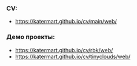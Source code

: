 ### CV:
* https://katermart.github.io/cv/main/web/

### Демо проекты:
* https://katermart.github.io/cv/rbk/web/ 
* https://katermart.github.io/cv/tinyclouds/web/
